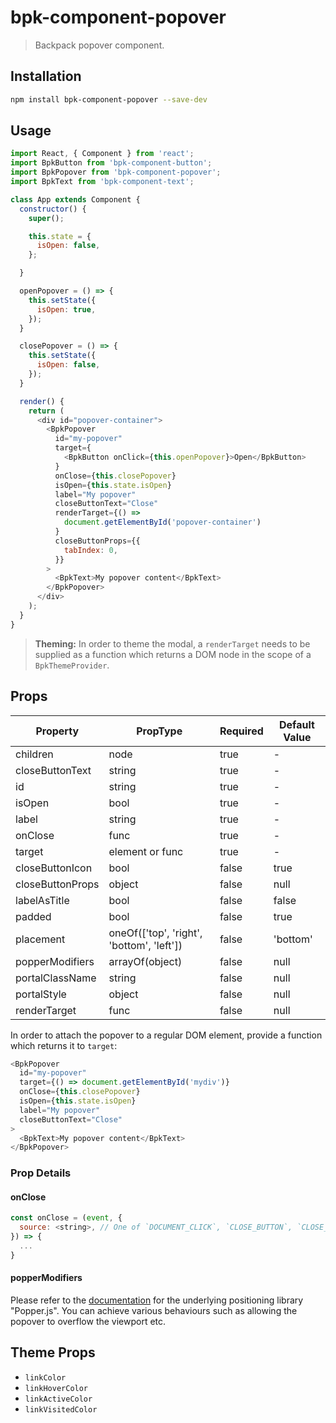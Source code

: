 # bpk-component-popover

> Backpack popover component.

## Installation

```sh
npm install bpk-component-popover --save-dev
```

## Usage

```js
import React, { Component } from 'react';
import BpkButton from 'bpk-component-button';
import BpkPopover from 'bpk-component-popover';
import BpkText from 'bpk-component-text';

class App extends Component {
  constructor() {
    super();

    this.state = {
      isOpen: false,
    };

  }

  openPopover = () => {
    this.setState({
      isOpen: true,
    });
  }

  closePopover = () => {
    this.setState({
      isOpen: false,
    });
  }

  render() {
    return (
      <div id="popover-container">
        <BpkPopover
          id="my-popover"
          target={
            <BpkButton onClick={this.openPopover}>Open</BpkButton>
          }
          onClose={this.closePopover}
          isOpen={this.state.isOpen}
          label="My popover"
          closeButtonText="Close"
          renderTarget={() =>
            document.getElementById('popover-container')
          }
          closeButtonProps={{
            tabIndex: 0,
          }}
        >
          <BpkText>My popover content</BpkText>
        </BpkPopover>
      </div>
    );
  }
}
```

> **Theming:** In order to theme the modal, a `renderTarget` needs to be supplied as a function which returns a DOM node
  in the scope of a `BpkThemeProvider`.

## Props

| Property              | PropType                                  | Required | Default Value |
| --------------------- | ----------------------------------------- | -------- | ------------- |
| children              | node                                      | true     | -             |
| closeButtonText       | string                                    | true     | -             |
| id                    | string                                    | true     | -             |
| isOpen                | bool                                      | true     | -             |
| label                 | string                                    | true     | -             |
| onClose               | func                                      | true     | -             |
| target                | element or func                           | true     | -             |
| closeButtonIcon       | bool                                      | false    | true          |
| closeButtonProps      | object                                    | false    | null          |
| labelAsTitle          | bool                                      | false    | false         |
| padded                | bool                                      | false    | true          |
| placement             | oneOf(['top', 'right', 'bottom', 'left']) | false    | 'bottom'      |
| popperModifiers       | arrayOf(object)                           | false    | null          |
| portalClassName       | string                                    | false    | null          |
| portalStyle           | object                                    | false    | null          |
| renderTarget          | func                                      | false    | null          |

In order to attach the popover to a regular DOM element, provide a function which returns it to `target`:

```js
<BpkPopover
  id="my-popover"
  target={() => document.getElementById('mydiv')}
  onClose={this.closePopover}
  isOpen={this.state.isOpen}
  label="My popover"
  closeButtonText="Close"
>
  <BpkText>My popover content</BpkText>
</BpkPopover>
```

### Prop Details

#### onClose

```js
const onClose = (event, {
  source: <string>, // One of `DOCUMENT_CLICK`, `CLOSE_BUTTON`, `CLOSE_LINK`, `ESCAPE`
}) => {
  ...
}
```

#### popperModifiers

Please refer to the [documentation](https://popper.js.org/docs/v2/modifiers/) for the underlying positioning library "Popper.js". You can achieve various behaviours such as allowing the popover to overflow the viewport etc.

## Theme Props

* `linkColor`
* `linkHoverColor`
* `linkActiveColor`
* `linkVisitedColor`
